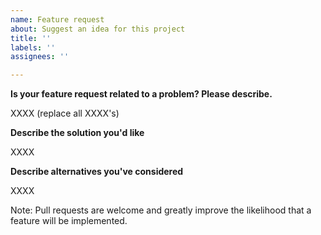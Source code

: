 ```yaml
---
name: Feature request
about: Suggest an idea for this project
title: ''
labels: ''
assignees: ''

---
```


**Is your feature request related to a problem? Please describe.**

XXXX (replace all XXXX's)

**Describe the solution you'd like**

XXXX

**Describe alternatives you've considered**

XXXX

Note: Pull requests are welcome and greatly improve the likelihood that a feature will be implemented.
